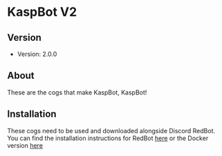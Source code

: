 # KaspBot V2

## Version

 - Version: 2.0.0


## About
These are the cogs that make KaspBot, KaspBot!


## Installation
These cogs need to be used and downloaded alongside Discord RedBot. You can find the installation instructions for RedBot [here](https://github.com/Cog-Creators/Red-DiscordBot) or the Docker version [here](https://github.com/PhasecoreX/docker-red-discordbot)